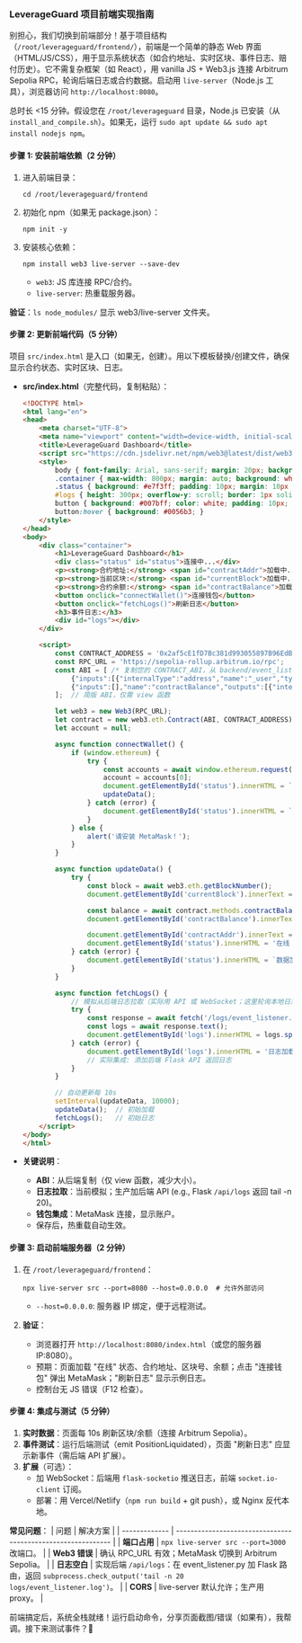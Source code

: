 ### LeverageGuard 项目前端实现指南

别担心，我们切换到前端部分！基于项目结构（`/root/leverageguard/frontend/`），前端是一个简单的静态 Web 界面（HTML/JS/CSS），用于显示系统状态（如合约地址、实时区块、事件日志、赔付历史）。它不需复杂框架（如 React），用 vanilla JS + Web3.js 连接 Arbitrum Sepolia RPC，轮询后端日志或合约数据。启动用 `live-server`（Node.js 工具），浏览器访问 `http://localhost:8080`。

总时长 <15 分钟。假设您在 `/root/leverageguard` 目录，Node.js 已安装（从 `install_and_compile.sh`）。如果无，运行 `sudo apt update && sudo apt install nodejs npm`。

#### 步骤 1: 安装前端依赖（2 分钟）
1. 进入前端目录：
   ```
   cd /root/leverageguard/frontend
   ```
2. 初始化 npm（如果无 package.json）：
   ```
   npm init -y
   ```
3. 安装核心依赖：
   ```
   npm install web3 live-server --save-dev
   ```
   - `web3`: JS 库连接 RPC/合约。
   - `live-server`: 热重载服务器。

**验证**：`ls node_modules/` 显示 web3/live-server 文件夹。

#### 步骤 2: 更新前端代码（5 分钟）
项目 `src/index.html` 是入口（如果无，创建）。用以下模板替换/创建文件，确保显示合约状态、实时区块、日志。

- **src/index.html**（完整代码，复制粘贴）：
  ```html
  <!DOCTYPE html>
  <html lang="en">
  <head>
      <meta charset="UTF-8">
      <meta name="viewport" content="width=device-width, initial-scale=1.0">
      <title>LeverageGuard Dashboard</title>
      <script src="https://cdn.jsdelivr.net/npm/web3@latest/dist/web3.min.js"></script>
      <style>
          body { font-family: Arial, sans-serif; margin: 20px; background: #f4f4f4; }
          .container { max-width: 800px; margin: auto; background: white; padding: 20px; border-radius: 8px; }
          .status { background: #e7f3ff; padding: 10px; margin: 10px 0; border-left: 4px solid #007bff; }
          #logs { height: 300px; overflow-y: scroll; border: 1px solid #ddd; padding: 10px; background: #f9f9f9; }
          button { background: #007bff; color: white; padding: 10px; border: none; border-radius: 4px; cursor: pointer; }
          button:hover { background: #0056b3; }
      </style>
  </head>
  <body>
      <div class="container">
          <h1>LeverageGuard Dashboard</h1>
          <div class="status" id="status">连接中...</div>
          <p><strong>合约地址:</strong> <span id="contractAddr">加载中...</span></p>
          <p><strong>当前区块:</strong> <span id="currentBlock">加载中...</span></p>
          <p><strong>合约余额:</strong> <span id="contractBalance">加载中...</span></p>
          <button onclick="connectWallet()">连接钱包</button>
          <button onclick="fetchLogs()">刷新日志</button>
          <h3>事件日志:</h3>
          <div id="logs"></div>
      </div>
  
      <script>
          const CONTRACT_ADDRESS = '0x2af5cE1fD7Bc381d993055897B96EdBccE49EBf4';  // 从 .env
          const RPC_URL = 'https://sepolia-rollup.arbitrum.io/rpc';  // 或您的 ALCHEMY_RPC_URL
          const ABI = [ /* 复制您的 CONTRACT_ABI，从 backend/event_listener.py */ 
              {"inputs":[{"internalType":"address","name":"_user","type":"address"},{"internalType":"uint256","name":"_amount","type":"uint256"}],"name":"executePayout","outputs":[],"stateMutability":"nonpayable","type":"function"},
              {"inputs":[],"name":"contractBalance","outputs":[{"internalType":"uint256","name":"","type":"uint256"}],"stateMutability":"view","type":"function"}
          ];  // 简版 ABI，仅需 view 函数
  
          let web3 = new Web3(RPC_URL);
          let contract = new web3.eth.Contract(ABI, CONTRACT_ADDRESS);
          let account = null;
  
          async function connectWallet() {
              if (window.ethereum) {
                  try {
                      const accounts = await window.ethereum.request({ method: 'eth_requestAccounts' });
                      account = accounts[0];
                      document.getElementById('status').innerHTML = `已连接: ${account}`;
                      updateData();
                  } catch (error) {
                      document.getElementById('status').innerHTML = `连接失败: ${error.message}`;
                  }
              } else {
                  alert('请安装 MetaMask！');
              }
          }
  
          async function updateData() {
              try {
                  const block = await web3.eth.getBlockNumber();
                  document.getElementById('currentBlock').innerText = block;
  
                  const balance = await contract.methods.contractBalance().call();
                  document.getElementById('contractBalance').innerText = web3.utils.fromWei(balance, 'ether') + ' ETH';
  
                  document.getElementById('contractAddr').innerText = CONTRACT_ADDRESS;
                  document.getElementById('status').innerHTML = '在线 | 最后更新: ' + new Date().toLocaleTimeString();
              } catch (error) {
                  document.getElementById('status').innerHTML = `数据加载失败: ${error.message}`;
              }
          }
  
          async function fetchLogs() {
              // 模拟从后端日志拉取（实际用 API 或 WebSocket；这里轮询本地日志文件 via fetch，如果后端暴露）
              try {
                  const response = await fetch('/logs/event_listener.log');  // 假设后端有 API 端点；否则用 console.log 模拟
                  const logs = await response.text();
                  document.getElementById('logs').innerHTML = logs.split('\n').slice(-10).join('<br>');  // 最后 10 行
              } catch (error) {
                  document.getElementById('logs').innerHTML = '日志加载失败: ' + error.message + '<br>示例: 2025-10-09 INFO - 当前区块: 202769527';
                  // 实际集成: 添加后端 Flask API 返回日志
              }
          }
  
          // 自动更新每 10s
          setInterval(updateData, 10000);
          updateData();  // 初始加载
          fetchLogs();   // 初始日志
      </script>
  </body>
  </html>
  ```

- **关键说明**：
  - **ABI**：从后端复制（仅 view 函数，减少大小）。
  - **日志拉取**：当前模拟；生产加后端 API (e.g., Flask `/api/logs` 返回 tail -n 20)。
  - **钱包集成**：MetaMask 连接，显示账户。
  - 保存后，热重载自动生效。

#### 步骤 3: 启动前端服务器（2 分钟）
1. 在 `/root/leverageguard/frontend`：
   ```
   npx live-server src --port=8080 --host=0.0.0.0  # 允许外部访问
   ```
   - `--host=0.0.0.0`: 服务器 IP 绑定，便于远程测试。

2. **验证**：
   - 浏览器打开 `http://localhost:8080/index.html`（或您的服务器 IP:8080）。
   - 预期：页面加载 "在线" 状态、合约地址、区块号、余额；点击 "连接钱包" 弹出 MetaMask；"刷新日志" 显示示例日志。
   - 控制台无 JS 错误（F12 检查）。

#### 步骤 4: 集成与测试（5 分钟）
1. **实时数据**：页面每 10s 刷新区块/余额（连接 Arbitrum Sepolia）。
2. **事件测试**：运行后端测试（emit PositionLiquidated），页面 "刷新日志" 应显示新事件（需后端 API 扩展）。
3. **扩展**（可选）：
   - 加 WebSocket：后端用 `flask-socketio` 推送日志，前端 `socket.io-client` 订阅。
   - 部署：用 Vercel/Netlify（`npm run build` + git push），或 Nginx 反代本地。

**常见问题**：
| 问题          | 解决方案                                                     |
| ------------- | ------------------------------------------------------------ |
| **端口占用**  | `npx live-server src --port=3000` 改端口。                   |
| **Web3 错误** | 确认 RPC_URL 有效；MetaMask 切换到 Arbitrum Sepolia。        |
| **日志空白**  | 实现后端 `/api/logs`：在 event_listener.py 加 Flask 路由，返回 `subprocess.check_output('tail -n 20 logs/event_listener.log')`。 |
| **CORS**      | live-server 默认允许；生产用 proxy。                         |

前端搞定后，系统全栈就绪！运行启动命令，分享页面截图/错误（如果有），我帮调。接下来测试事件？🚀